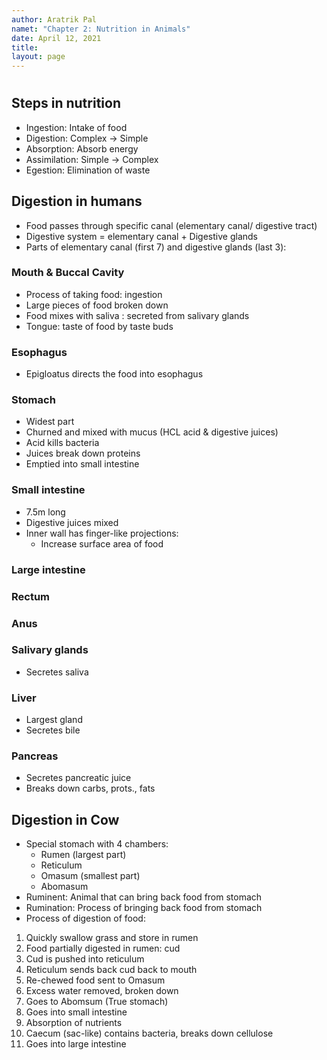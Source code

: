 ```yaml
---
author: Aratrik Pal
namet: "Chapter 2: Nutrition in Animals"
date: April 12, 2021
title:
layout: page
---
```


<h1></h1>

## Steps in nutrition
- Ingestion: Intake of food
- Digestion: Complex -> Simple
- Absorption: Absorb energy
- Assimilation: Simple -> Complex
- Egestion: Elimination of waste

## Digestion in humans
- Food passes through specific canal (elementary canal/ digestive tract)
- Digestive system = elementary canal + Digestive glands
- Parts of elementary canal (first 7) and digestive glands (last 3):

### Mouth & Buccal Cavity
- Process of taking food: ingestion
- Large pieces of food broken down
- Food mixes with saliva : secreted from salivary glands
- Tongue: taste of food by taste buds

### Esophagus
- Epigloatus directs the food into esophagus

### Stomach
- Widest part
- Churned and mixed with mucus (HCL acid & digestive juices)
- Acid kills bacteria
- Juices break down proteins
- Emptied into small intestine

### Small intestine
- 7.5m long
- Digestive juices mixed
- Inner wall has finger-like projections:
    * Increase surface area of food

### Large intestine


### Rectum


### Anus


### Salivary glands
- Secretes saliva

### Liver
- Largest gland
- Secretes bile 

### Pancreas
- Secretes pancreatic juice
- Breaks down carbs, prots., fats

## Digestion in Cow
- Special stomach with 4 chambers:
    * Rumen (largest part)
    * Reticulum
    * Omasum (smallest part)
    * Abomasum
- Ruminent: Animal that can bring back food from stomach
- Rumination: Process of bringing back food from stomach
- Process of digestion of food:
1. Quickly swallow grass and store in rumen
2. Food partially digested in rumen: cud
3. Cud is pushed into reticulum
4. Reticulum sends back cud back to mouth
5. Re-chewed food sent to Omasum
6. Excess water removed, broken down
7. Goes to Abomsum (True stomach)
8. Goes into small intestine
9. Absorption of nutrients
10. Caecum (sac-like) contains bacteria, breaks down cellulose
11. Goes into large intestine
